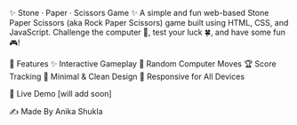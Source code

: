 ✨ Stone · Paper · Scissors Game ✨
A simple and fun web-based Stone Paper Scissors (aka Rock Paper Scissors) game built using HTML, CSS, and JavaScript.
Challenge the computer 🤖, test your luck 🍀, and have some fun 🎮!

🚀 Features
✨ Interactive Gameplay
🎲 Random Computer Moves
🏆 Score Tracking
🎨 Minimal & Clean Design
📱 Responsive for All Devices

🔗 Live Demo
[will add soon]

✍️ Made By Anika Shukla

